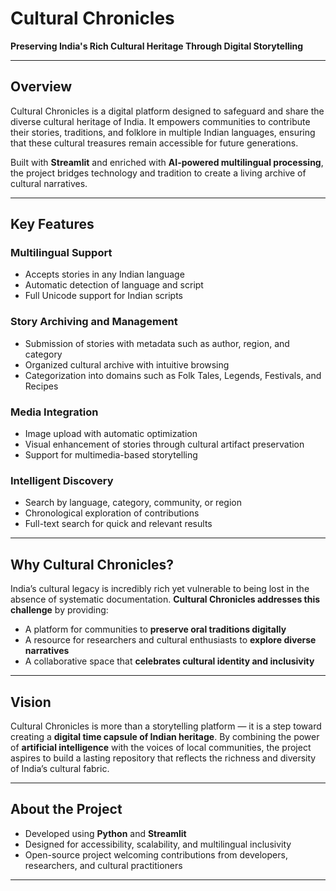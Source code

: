 # Cultural Chronicles

**Preserving India's Rich Cultural Heritage Through Digital Storytelling**

---

## Overview

Cultural Chronicles is a digital platform designed to safeguard and share the diverse cultural heritage of India.
It empowers communities to contribute their stories, traditions, and folklore in multiple Indian languages, ensuring that these cultural treasures remain accessible for future generations.

Built with **Streamlit** and enriched with **AI-powered multilingual processing**, the project bridges technology and tradition to create a living archive of cultural narratives.

---

## Key Features

### Multilingual Support

- Accepts stories in any Indian language
- Automatic detection of language and script
- Full Unicode support for Indian scripts

### Story Archiving and Management

- Submission of stories with metadata such as author, region, and category
- Organized cultural archive with intuitive browsing
- Categorization into domains such as Folk Tales, Legends, Festivals, and Recipes

### Media Integration

- Image upload with automatic optimization
- Visual enhancement of stories through cultural artifact preservation
- Support for multimedia-based storytelling

### Intelligent Discovery

- Search by language, category, community, or region
- Chronological exploration of contributions
- Full-text search for quick and relevant results

---

## Why Cultural Chronicles?

India’s cultural legacy is incredibly rich yet vulnerable to being lost in the absence of systematic documentation.
**Cultural Chronicles addresses this challenge** by providing:

- A platform for communities to **preserve oral traditions digitally**
- A resource for researchers and cultural enthusiasts to **explore diverse narratives**
- A collaborative space that **celebrates cultural identity and inclusivity**

---

## Vision

Cultural Chronicles is more than a storytelling platform — it is a step toward creating a **digital time capsule of Indian heritage**.
By combining the power of **artificial intelligence** with the voices of local communities, the project aspires to build a lasting repository that reflects the richness and diversity of India’s cultural fabric.

---

## About the Project

- Developed using **Python** and **Streamlit**
- Designed for accessibility, scalability, and multilingual inclusivity
- Open-source project welcoming contributions from developers, researchers, and cultural practitioners

---
